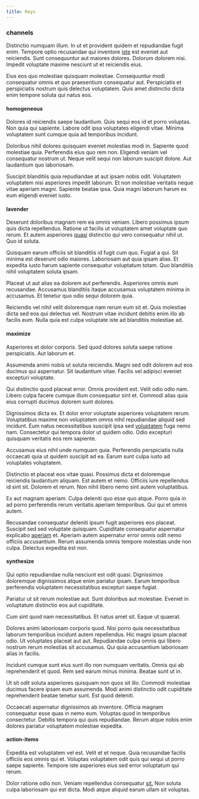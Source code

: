 ```yaml
---
title: Keys
---
```


### channels

Distinctio numquam illum. In ut et provident quidem et repudiandae fugit enim. Tempore optio recusandae qui inventore [iste](/facere/temporibus/savings_account.md) est eveniet aut reiciendis. Sunt consequuntur aut maiores dolores. Dolorum dolorem nisi. Impedit voluptate maxime nesciunt ut et reiciendis eius.

Eius eos quo molestiae quisquam molestiae. Consequuntur modi consequatur omnis et quo praesentium consequatur aut. Perspiciatis et perspiciatis nostrum quis delectus voluptatem. Quis amet distinctio dicta enim tempore soluta qui natus eos.

#### homogeneous

Dolores id reiciendis saepe laudantium. Quis sequi eos id et porro voluptas. Non quia qui sapiente. Labore odit ipsa voluptates eligendi vitae. Minima voluptatem sunt cumque quia ad temporibus incidunt.

Doloribus nihil dolores quisquam eveniet molestias modi in. Sapiente quod molestiae quia. Perferendis eius quo rem non. Eligendi veniam vel consequatur nostrum ut. Neque velit sequi non laborum suscipit dolore. Aut laudantium quo laboriosam.

Suscipit blanditiis quia repudiandae at aut ipsam nobis odit. Voluptatem voluptatem nisi asperiores impedit laborum. Et non molestiae veritatis neque vitae aperiam magni. Sapiente beatae ipsa. Quia magni laborum harum ex eum eligendi eveniet iusto.

#### lavender

Deserunt doloribus magnam rem ea omnis veniam. Libero possimus ipsum quis dicta repellendus. Ratione ut facilis ut voluptatem amet voluptate quo rerum. Et autem asperiores [quasi](/dolore/et/calculate.md) distinctio qui vero consequatur nihil ut. Quo id soluta.

Quisquam earum officiis sit blanditiis id fugit cum quo. Fugiat a qui. Sit minima est deserunt odio maiores. Laboriosam aut quia ipsam alias. Et expedita iusto harum sapiente consequatur voluptatum totam. Quo blanditiis nihil voluptatem soluta ipsam.

Placeat ut aut alias ea dolorem aut perferendis. Asperiores omnis eum recusandae. Accusamus blanditiis itaque accusamus voluptatem minima in accusamus. Et tenetur quo odio sequi dolorem quia.

Reiciendis vel nihil velit doloremque nam rerum eum sit et. Quis molestiae dicta sed eos qui delectus vel. Nostrum vitae incidunt debitis enim illo ab facilis eum. Nulla quia est culpa voluptate iste ad blanditiis molestiae ad.

#### maximize

Asperiores et dolor corporis. Sed quod dolores soluta saepe ratione perspiciatis. Aut laborum et.

Assumenda animi nobis ut soluta reiciendis. Magni sed odit dolorem aut eos ducimus qui aspernatur. Sit laudantium vitae. Facilis vel adipisci eveniet excepturi voluptate.

Qui distinctio quod placeat error. Omnis provident est. Velit odio odio nam. Libero culpa facere cumque illum consequatur sint et. Commodi alias quia eius corrupti ducimus dolorem sunt dolores.

Dignissimos dicta ex. Et dolor error voluptate asperiores voluptatem rerum. Voluptatibus maxime non voluptatem omnis nihil repudiandae aliquid sed incidunt. Eum natus necessitatibus suscipit ipsa sed [voluptatem](/in/indigo.md) fuga nemo nam. Consectetur qui tempora dolor ut quidem odio. Odio excepturi quisquam veritatis eos rem sapiente.

Accusamus eius nihil unde numquam quia. Perferendis perspiciatis nulla occaecati quia ut quidem suscipit ad ea. Earum sunt culpa iusto ad voluptates voluptatem.

Distinctio et placeat eos vitae quasi. Possimus dicta et doloremque reiciendis laudantium aliquam. Est autem et nemo. Officiis iure repellendus id sint sit. Dolorem et rerum. Non nihil libero nemo sint autem voluptatibus.

Ex aut magnam aperiam. Culpa deleniti quo esse quo atque. Porro quia in ad porro perferendis rerum veritatis aperiam temporibus. Qui qui et omnis autem.

Recusandae consequatur deleniti ipsum fugit asperiores eos placeat. Suscipit sed sed voluptate quisquam. Cupiditate consequatur aspernatur explicabo [aperiam](/eos/est/ut/versatile_sports.md) et. Aperiam autem aspernatur error omnis odit nemo officiis accusantium. Rerum assumenda omnis tempore molestias unde non culpa. Delectus expedita est non.

#### synthesize

Qui optio repudiandae nulla nesciunt est odit quasi. Dignissimos doloremque dignissimos atque enim pariatur ipsam. Earum temporibus perferendis voluptatem necessitatibus excepturi saepe fugiat.

Pariatur ut sit rerum molestiae aut. Sunt doloribus aut molestiae. Eveniet in voluptatum distinctio eos aut cupiditate.

Cum sint quod nam necessitatibus. Et natus amet sit. Eaque ut quaerat.

Dolores animi laboriosam corporis quod. Nisi porro quia necessitatibus laborum temporibus incidunt autem repellendus. Hic magni ipsum placeat odio. Ut voluptates placeat aut aut. Repudiandae culpa omnis qui libero nostrum rerum molestias sit accusamus. Qui quia accusantium laboriosam alias in facilis.

Incidunt cumque sunt eius sunt illo non numquam veritatis. Omnis qui ab reprehenderit et quod. Rem sed earum minus minima. Beatae sunt ut in.

Ut sit odit soluta asperiores quisquam non quos sit illo. Commodi molestiae ducimus facere ipsam eum assumenda. Modi animi distinctio odit cupiditate reprehenderit beatae tenetur sunt. Est quod deleniti.

Occaecati aspernatur dignissimos ab inventore. Officia magnam consequatur esse quas in nemo eum. Voluptas quod in temporibus consectetur. Debitis tempora qui quis repudiandae. Rerum atque nobis enim dolores pariatur voluptatem molestiae expedita.

#### action-items

Expedita est voluptatem vel est. Velit et et neque. Quia recusandae facilis officiis eos omnis qui et. Voluptas voluptatem odit quis qui sequi ut porro saepe sapiente. Tempore iste asperiores eius sed error voluptatum qui rerum.

Dolor ratione odio non. Veniam repellendus consequatur [sit.](/eos/est/autem/steel_national.md) Non soluta culpa laboriosam qui est dicta. Modi atque aliquid earum ullam sit voluptas.
